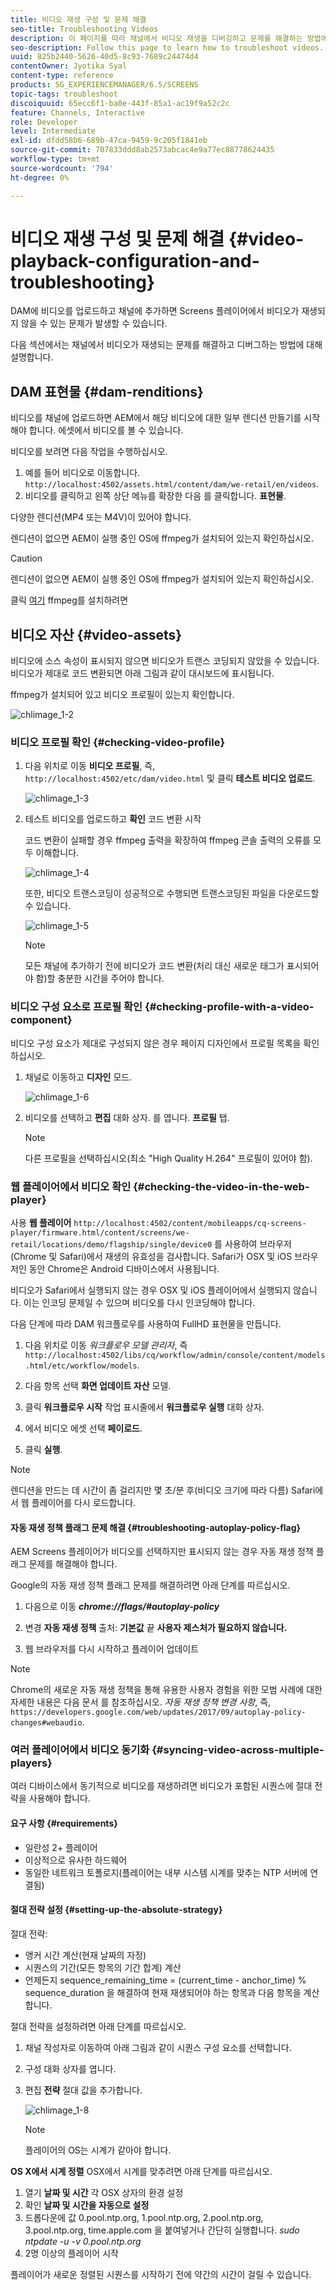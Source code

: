```yaml
---
title: 비디오 재생 구성 및 문제 해결
seo-title: Troubleshooting Videos
description: 이 페이지를 따라 채널에서 비디오 재생을 디버깅하고 문제를 해결하는 방법에 대해 알아보십시오.
seo-description: Follow this page to learn how to troubleshoot videos. When you upload a video to the DAM and add it your channel, you might encounter issues that video might not play in Screens player and this section describes how to debug and troubleshoot video playing in your channel.
uuid: 825b2440-5626-40d5-8c93-7689c24474d4
contentOwner: Jyotika Syal
content-type: reference
products: SG_EXPERIENCEMANAGER/6.5/SCREENS
topic-tags: troubleshoot
discoiquuid: 65ecc6f1-ba0e-443f-85a1-ac19f9a52c2c
feature: Channels, Interactive
role: Developer
level: Intermediate
exl-id: dfdd58b6-689b-47ca-9459-9c205f1841eb
source-git-commit: 707833ddd8ab2573abcac4e9a77ec88778624435
workflow-type: tm+mt
source-wordcount: '794'
ht-degree: 0%

---
```


# 비디오 재생 구성 및 문제 해결 {#video-playback-configuration-and-troubleshooting}

DAM에 비디오를 업로드하고 채널에 추가하면 Screens 플레이어에서 비디오가 재생되지 않을 수 있는 문제가 발생할 수 있습니다.

다음 섹션에서는 채널에서 비디오가 재생되는 문제를 해결하고 디버그하는 방법에 대해 설명합니다.

## DAM 표현물 {#dam-renditions}

비디오를 채널에 업로드하면 AEM에서 해당 비디오에 대한 일부 렌디션 만들기를 시작해야 합니다. 에셋에서 비디오를 볼 수 있습니다.

비디오를 보려면 다음 작업을 수행하십시오.

1. 예를 들어 비디오로 이동합니다. `http://localhost:4502/assets.html/content/dam/we-retail/en/videos`.
1. 비디오를 클릭하고 왼쪽 상단 메뉴를 확장한 다음 를 클릭합니다. **표현물**.

다양한 렌디션(MP4 또는 M4V)이 있어야 합니다.

렌디션이 없으면 AEM이 실행 중인 OS에 ffmpeg가 설치되어 있는지 확인하십시오.

>[!CAUTION]
>
>렌디션이 없으면 AEM이 실행 중인 OS에 ffmpeg가 설치되어 있는지 확인하십시오.
>
>클릭 [여기](https://www.ffmpeg.org/download.html) ffmpeg를 설치하려면

## 비디오 자산 {#video-assets}

비디오에 소스 속성이 표시되지 않으면 비디오가 트랜스 코딩되지 않았을 수 있습니다. 비디오가 제대로 코드 변환되면 아래 그림과 같이 대시보드에 표시됩니다.

ffmpeg가 설치되어 있고 비디오 프로필이 있는지 확인합니다.

![chlimage_1-2](assets/chlimage_1-2.png)

### 비디오 프로필 확인 {#checking-video-profile}

1. 다음 위치로 이동 **비디오 프로필**, 즉, `http://localhost:4502/etc/dam/video.html` 및 클릭 **테스트 비디오 업로드**.

   ![chlimage_1-3](assets/chlimage_1-3.png)

1. 테스트 비디오를 업로드하고 **확인** 코드 변환 시작

   코드 변환이 실패할 경우 ffmpeg 출력을 확장하여 ffmpeg 콘솔 출력의 오류를 모두 이해합니다.

   ![chlimage_1-4](assets/chlimage_1-4.png)

   또한, 비디오 트랜스코딩이 성공적으로 수행되면 트랜스코딩된 파일을 다운로드할 수 있습니다.

   ![chlimage_1-5](assets/chlimage_1-5.png)

   >[!NOTE]
   >
   >모든 채널에 추가하기 전에 비디오가 코드 변환(처리 대신 새로운 태그가 표시되어야 함)할 충분한 시간을 주어야 합니다.

### 비디오 구성 요소로 프로필 확인 {#checking-profile-with-a-video-component}

비디오 구성 요소가 제대로 구성되지 않은 경우 페이지 디자인에서 프로필 목록을 확인하십시오.

1. 채널로 이동하고 **디자인** 모드.

   ![chlimage_1-6](assets/chlimage_1-6.png)

1. 비디오를 선택하고 **편집** 대화 상자. 를 엽니다. **프로필** 탭.

   >[!NOTE]
   >다른 프로필을 선택하십시오(최소 &quot;High Quality H.264&quot; 프로필이 있어야 함).

### 웹 플레이어에서 비디오 확인 {#checking-the-video-in-the-web-player}

사용 **웹 플레이어** `http://localhost:4502/content/mobileapps/cq-screens-player/firmware.html/content/screens/we-retail/locations/demo/flagship/single/device0` 를 사용하여 브라우저(Chrome 및 Safari)에서 재생의 유효성을 검사합니다. Safari가 OSX 및 iOS 브라우저인 동안 Chrome은 Android 디바이스에서 사용됩니다.

비디오가 Safari에서 실행되지 않는 경우 OSX 및 iOS 플레이어에서 실행되지 않습니다. 이는 인코딩 문제일 수 있으며 비디오를 다시 인코딩해야 합니다.

다음 단계에 따라 DAM 워크플로우를 사용하여 FullHD 표현물을 만듭니다.

1. 다음 위치로 이동 *워크플로우 모델 관리자*, 즉 `http://localhost:4502/libs/cq/workflow/admin/console/content/models.html/etc/workflow/models`.
1. 다음 항목 선택 **화면 업데이트 자산** 모델.
1. 클릭 **워크플로우 시작** 작업 표시줄에서 **워크플로우 실행** 대화 상자.

1. 에서 비디오 에셋 선택 **페이로드**.
1. 클릭 **실행**.

>[!NOTE]
>
>렌디션을 만드는 데 시간이 좀 걸리지만 몇 초/분 후(비디오 크기에 따라 다름) Safari에서 웹 플레이어를 다시 로드합니다.

#### 자동 재생 정책 플래그 문제 해결 {#troubleshooting-autoplay-policy-flag}

AEM Screens 플레이어가 비디오를 선택하지만 표시되지 않는 경우 자동 재생 정책 플래그 문제를 해결해야 합니다.

Google의 자동 재생 정책 플래그 문제를 해결하려면 아래 단계를 따르십시오.

1. 다음으로 이동 ***chrome://flags/#autoplay-policy***
1. 변경 **자동 재생 정책** 출처: **기본값** 끝 **사용자 제스처가 필요하지 않습니다.**

1. 웹 브라우저를 다시 시작하고 플레이어 업데이트

>[!NOTE]
>
>Chrome의 새로운 자동 재생 정책을 통해 유용한 사용자 경험을 위한 모범 사례에 대한 자세한 내용은 다음 문서 를 참조하십시오. *자동 재생 정책 변경 사항*, 즉, `https://developers.google.com/web/updates/2017/09/autoplay-policy-changes#webaudio`.

### 여러 플레이어에서 비디오 동기화 {#syncing-video-across-multiple-players}

여러 디바이스에서 동기적으로 비디오를 재생하려면 비디오가 포함된 시퀀스에 절대 전략을 사용해야 합니다.

#### 요구 사항 {#requirements}

* 일란성 2+ 플레이어
* 이상적으로 유사한 하드웨어
* 동일한 네트워크 토폴로지(플레이어는 내부 시스템 시계를 맞추는 NTP 서버에 연결됨)

#### 절대 전략 설정 {#setting-up-the-absolute-strategy}

절대 전략:

* 앵커 시간 계산(현재 날짜의 자정)
* 시퀀스의 기간(모든 항목의 기간 합계) 계산
* 언제든지 sequence_remaining_time = (current_time - anchor_time) % sequence_duration 을 해결하여 현재 재생되어야 하는 항목과 다음 항목을 계산합니다.

절대 전략을 설정하려면 아래 단계를 따르십시오.

1. 채널 작성자로 이동하여 아래 그림과 같이 시퀀스 구성 요소를 선택합니다.
1. 구성 대화 상자를 엽니다.
1. 편집 **전략** 절대 값을 추가합니다.

   ![chlimage_1-8](assets/chlimage_1-8.png)

   >[!NOTE]
   >플레이어의 OS는 시계가 같아야 합니다.

**OS X에서 시계 정렬** OSX에서 시계를 맞추려면 아래 단계를 따르십시오.

1. 열기 **날짜 및 시간** 각 OSX 상자의 환경 설정
1. 확인 **날짜 및 시간을 자동으로 설정**
1. 드롭다운에 값 0.pool.ntp.org, 1.pool.ntp.org, 2.pool.ntp.org, 3.pool.ntp.org, time.apple.com 을 붙여넣거나 간단히 실행합니다. *sudo ntpdate -u -v 0.pool.ntp.org*
1. 2명 이상의 플레이어 시작

플레이어가 새로운 정렬된 시퀀스를 시작하기 전에 약간의 시간이 걸릴 수 있습니다.
